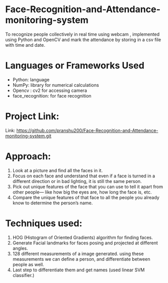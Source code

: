# Face-Recognition-and-Attendance-monitoring-system
To recognize people collectively in real time using webcam , implemented using Python and OpenCV and mark the attendance by storing in a csv file with time and date.

# Languages or Frameworks Used
<ul><li>Python: language</li>
<li>NumPy: library for numerical calculations</li>
<li>Opencv : cv2 for accessing camera</li>
<li>face_recognition: for face recognition</li>
</ul>

# Project Link:
Link: https://github.com/pranshu200/Face-Recognition-and-Attendance-monitoring-system.git

# Approach:
1. Look at a picture and find all the faces in it.<br>
2. Focus on each face and understand that even if a face is turned in a different direction or in bad lighting, it is still the same person.<br>
3. Pick out unique features of the face that you can use to tell it apart from other people— like how big the eyes are, how long the face is, etc.<br>
4. Compare the unique features of that face to all the people you already know to determine the person’s name.<br>

# Techniques used:
1. HOG (Histogram of Oriented Gradients) algorithm for finding faces.<br>
2. Generate Facial landmarks for faces posing and projected at different angles.<br>
3. 128 different measurements of a image generated. using these measurements we can define a person, and differentiate between people as well.<br>
4. Last step to differentiate them and get names (used linear SVM classifier.)<br>
